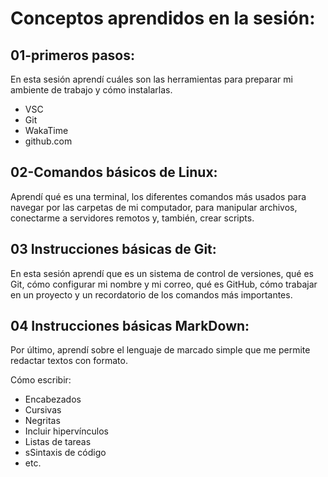 # Conceptos aprendidos en la sesión: 


## 01-primeros pasos:

En esta sesión aprendí cuáles son las herramientas para preparar mi ambiente de trabajo y cómo instalarlas.

- VSC
- Git
- WakaTime
- github.com


## 02-Comandos básicos de Linux:

Aprendí qué es una terminal, los diferentes comandos más usados para navegar por las carpetas de mi computador, para manipular archivos, conectarme a servidores remotos y, también, crear scripts.


## 03 Instrucciones básicas de Git:

En esta sesión aprendí que es un sistema de control de versiones, qué es Git, cómo configurar mi nombre y mi correo, qué es GitHub, cómo trabajar en un proyecto y un recordatorio de los comandos más importantes.



## 04 Instrucciones básicas MarkDown:

Por último, aprendí sobre el lenguaje de marcado simple que me permite redactar textos con formato. 

Cómo escribir:

- Encabezados
- Cursivas
- Negritas
- Incluir hipervínculos
- Listas de tareas
- sSintaxis de código
- etc.